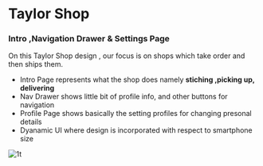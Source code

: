 # Taylor Shop

### Intro ,Navigation Drawer & Settings Page

On this Taylor Shop design , our focus is on shops which take order and then ships them.
- Intro Page represents what the shop does namely **stiching ,picking up, delivering**
- Nav Drawer shows little bit of profile info, and other buttons for navigation
- Profile Page shows basically the setting profiles for changing presonal details
- Dyanamic UI where design is incorporated with respect to smartphone size


![1t](https://user-images.githubusercontent.com/57082077/137589755-f0beb186-4a87-4062-871e-cda4276dd050.jpeg)

